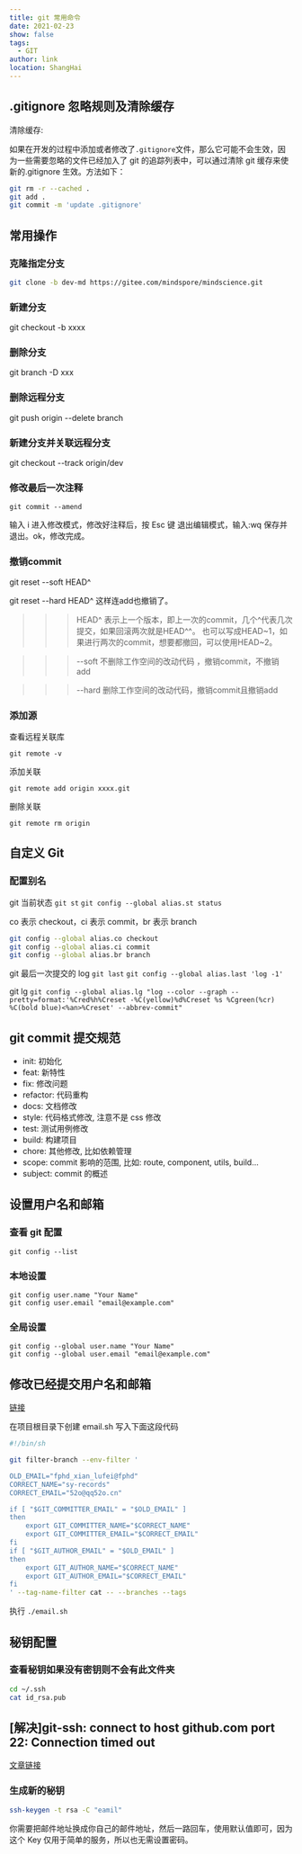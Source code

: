 ```yaml
---
title: git 常用命令
date: 2021-02-23
show: false
tags:
  - GIT
author: link
location: ShangHai
---
```


## .gitignore 忽略规则及清除缓存

清除缓存:

如果在开发的过程中添加或者修改了`.gitignore`文件，那么它可能不会生效，因为一些需要忽略的文件已经加入了 git 的追踪列表中，可以通过清除 git 缓存来使新的.gitignore 生效。方法如下：

```sh
git rm -r --cached .
git add .
git commit -m 'update .gitignore'
```

## 常用操作

### 克隆指定分支

```sh
git clone -b dev-md https://gitee.com/mindspore/mindscience.git
```

### 新建分支

git checkout -b xxxx

### 删除分支

git branch -D xxx

### 删除远程分支

git push origin --delete branch

### 新建分支并关联远程分支

git checkout --track origin/dev

### 修改最后一次注释

```git
git commit --amend
```

输入 i 进入修改模式，修改好注释后，按 Esc 键 退出编辑模式，输入:wq 保存并退出。ok，修改完成。

### 撤销commit

git reset --soft HEAD^

git reset --hard HEAD^  这样连add也撤销了。

>>> HEAD^ 表示上一个版本，即上一次的commit，几个^代表几次提交，如果回滚两次就是HEAD^^。
也可以写成HEAD~1，如果进行两次的commit，想要都撤回，可以使用HEAD~2。

>>> --soft
不删除工作空间的改动代码 ，撤销commit，不撤销add

>>> --hard
删除工作空间的改动代码，撤销commit且撤销add

### 添加源

查看远程关联库

`git remote -v`

添加关联

`git remote add origin xxxx.git`

删除关联

`git remote rm origin`

## 自定义 Git

### 配置别名

git 当前状态 `git st`
`git config --global alias.st status`

co 表示 checkout，ci 表示 commit，br 表示 branch

```sh
git config --global alias.co checkout
git config --global alias.ci commit
git config --global alias.br branch
```

git 最后一次提交的 log `git last`
`git config --global alias.last 'log -1'`

git lg
`git config --global alias.lg "log --color --graph --pretty=format:'%Cred%h%Creset -%C(yellow)%d%Creset %s %Cgreen(%cr) %C(bold blue)<%an>%Creset' --abbrev-commit"`

## git commit 提交规范

- init: 初始化
- feat: 新特性
- fix: 修改问题
- refactor: 代码重构
- docs: 文档修改
- style: 代码格式修改, 注意不是 css 修改
- test: 测试用例修改
- build: 构建项目
- chore: 其他修改, 比如依赖管理
- scope: commit 影响的范围, 比如: route, component, utils, build...
- subject: commit 的概述

## 设置用户名和邮箱

### 查看 git 配置

`git config --list`

### 本地设置

```git
git config user.name "Your Name"
git config user.email "email@example.com"
```

### 全局设置

```git
git config --global user.name "Your Name"
git config --global user.email "email@example.com"
```

## 修改已经提交用户名和邮箱

[链接](https://cloud.tencent.com/developer/article/1352623)

在项目根目录下创建 email.sh 写入下面这段代码

```sh
#!/bin/sh

git filter-branch --env-filter '

OLD_EMAIL="fphd_xian_lufei@fphd"
CORRECT_NAME="sy-records"
CORRECT_EMAIL="52o@qq52o.cn"

if [ "$GIT_COMMITTER_EMAIL" = "$OLD_EMAIL" ]
then
    export GIT_COMMITTER_NAME="$CORRECT_NAME"
    export GIT_COMMITTER_EMAIL="$CORRECT_EMAIL"
fi
if [ "$GIT_AUTHOR_EMAIL" = "$OLD_EMAIL" ]
then
    export GIT_AUTHOR_NAME="$CORRECT_NAME"
    export GIT_AUTHOR_EMAIL="$CORRECT_EMAIL"
fi
' --tag-name-filter cat -- --branches --tags
```

执行 `./email.sh`

## 秘钥配置

### 查看秘钥如果没有密钥则不会有此文件夹

```sh
cd ~/.ssh
cat id_rsa.pub
```

## [解决]git-ssh: connect to host github.com port 22: Connection timed out

[文章链接](https://www.jianshu.com/p/c3aac5024877)

### 生成新的秘钥

```sh
ssh-keygen -t rsa -C "eamil"
```

你需要把邮件地址换成你自己的邮件地址，然后一路回车，使用默认值即可，因为这个 Key 仅用于简单的服务，所以也无需设置密码。
